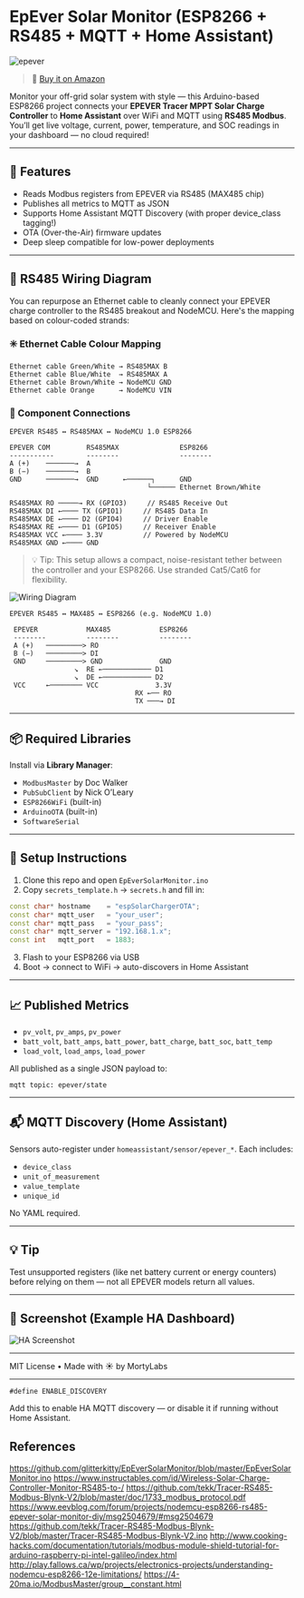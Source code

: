 # EpEver Solar Monitor (ESP8266 + RS485 + MQTT + Home Assistant)

![epever](https://github.com/user-attachments/assets/d0dee93c-e957-4f7c-88fe-963b25c3f5ef)


> 🔗 [Buy it on Amazon](https://amzn.eu/d/51auldm)

Monitor your off-grid solar system with style — this Arduino-based ESP8266 project connects your **EPEVER Tracer MPPT Solar Charge Controller** to **Home Assistant** over WiFi and MQTT using **RS485 Modbus**. You’ll get live voltage, current, power, temperature, and SOC readings in your dashboard — no cloud required!

---

## 🚀 Features

* Reads Modbus registers from EPEVER via RS485 (MAX485 chip)
* Publishes all metrics to MQTT as JSON
* Supports Home Assistant MQTT Discovery (with proper device\_class tagging!)
* OTA (Over-the-Air) firmware updates
* Deep sleep compatible for low-power deployments

---

## 🔌 RS485 Wiring Diagram

You can repurpose an Ethernet cable to cleanly connect your EPEVER charge controller to the RS485 breakout and NodeMCU. Here's the mapping based on colour-coded strands:

### ✳️ Ethernet Cable Colour Mapping

```
Ethernet cable Green/White → RS485MAX B
Ethernet cable Blue/White  → RS485MAX A
Ethernet cable Brown/White → NodeMCU GND
Ethernet cable Orange      → NodeMCU VIN
```

### 🔌 Component Connections

```
EPEVER RS485 ↔ RS485MAX ↔ NodeMCU 1.0 ESP8266

EPEVER COM         RS485MAX               ESP8266
-----------        --------               --------
A (+)    ───────→  A
B (−)    ───────→  B
GND      ───────→  GND      ←──────┐      GND
                                  └────── Ethernet Brown/White
                                   
RS485MAX RO ─────→ RX (GPIO3)     // RS485 Receive Out
RS485MAX DI ←──── TX (GPIO1)     // RS485 Data In
RS485MAX DE ←──── D2 (GPIO4)     // Driver Enable
RS485MAX RE ←──── D1 (GPIO5)     // Receiver Enable
RS485MAX VCC ←──── 3.3V          // Powered by NodeMCU
RS485MAX GND ←──── GND
```

> 💡 Tip: This setup allows a compact, noise-resistant tether between the controller and your ESP8266. Use stranded Cat5/Cat6 for flexibility.

![Wiring Diagram](sandbox:/mnt/data/A_README_file_displays_content_for_the_EpEver_Sola.png)

```text
EPEVER RS485 ↔ MAX485 ↔ ESP8266 (e.g. NodeMCU 1.0)

 EPEVER            MAX485            ESP8266
 --------          --------          --------
 A (+)   ─────────> RO
 B (−)   ─────────> DI
 GND     ─────────> GND              GND
                ↘  RE ←──────────── D1
                ↘  DE ←──────────── D2
 VCC     ←──────── VCC              3.3V
                               RX ←── RO
                               TX ───→ DI
```

---

## 📦 Required Libraries

Install via **Library Manager**:

* `ModbusMaster` by Doc Walker
* `PubSubClient` by Nick O’Leary
* `ESP8266WiFi` (built-in)
* `ArduinoOTA` (built-in)
* `SoftwareSerial`

---

## 🔧 Setup Instructions

1. Clone this repo and open `EpEverSolarMonitor.ino`
2. Copy `secrets_template.h` → `secrets.h` and fill in:

```cpp
const char* hostname    = "espSolarChargerOTA";
const char* mqtt_user   = "your_user";
const char* mqtt_pass   = "your_pass";
const char* mqtt_server = "192.168.1.x";
const int   mqtt_port   = 1883;
```

3. Flash to your ESP8266 via USB
4. Boot → connect to WiFi → auto-discovers in Home Assistant

---

## 📈 Published Metrics

* `pv_volt`, `pv_amps`, `pv_power`
* `batt_volt`, `batt_amps`, `batt_power`, `batt_charge`, `batt_soc`, `batt_temp`
* `load_volt`, `load_amps`, `load_power`

All published as a single JSON payload to:

```
mqtt topic: epever/state
```

---

## 📬 MQTT Discovery (Home Assistant)

Sensors auto-register under `homeassistant/sensor/epever_*`.
Each includes:

* `device_class`
* `unit_of_measurement`
* `value_template`
* `unique_id`

No YAML required.

---

## 💡 Tip

Test unsupported registers (like net battery current or energy counters) before relying on them — not all EPEVER models return all values.

---

## 📸 Screenshot (Example HA Dashboard)

![HA Screenshot](https://user-images.githubusercontent.com/placeholder.png)

---

MIT License • Made with ☀️ by MortyLabs

---

```
#define ENABLE_DISCOVERY
```

Add this to enable HA MQTT discovery — or disable it if running without Home Assistant.

## References
https://github.com/glitterkitty/EpEverSolarMonitor/blob/master/EpEverSolarMonitor.ino
https://www.instructables.com/id/Wireless-Solar-Charge-Controller-Monitor-RS485-to-/
https://github.com/tekk/Tracer-RS485-Modbus-Blynk-V2/blob/master/doc/1733_modbus_protocol.pdf
https://www.eevblog.com/forum/projects/nodemcu-esp8266-rs485-epever-solar-monitor-diy/msg2504679/#msg2504679
https://github.com/tekk/Tracer-RS485-Modbus-Blynk-V2/blob/master/Tracer-RS485-Modbus-Blynk-V2.ino
http://www.cooking-hacks.com/documentation/tutorials/modbus-module-shield-tutorial-for-arduino-raspberry-pi-intel-galileo/index.html
http://play.fallows.ca/wp/projects/electronics-projects/understanding-nodemcu-esp8266-12e-limitations/
https://4-20ma.io/ModbusMaster/group__constant.html
